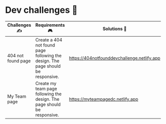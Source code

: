 # Dev challenges  🌟

Challenges ✍️  | Requirements 🎮 | Solutions 🚀 | Screenshots 📷
------------ | ------------- | ------------- | -------------
404 not found page | Create a 404 not found page following the design. The page should be responsive. | https://404notfounddevchallenge.netlify.app | ![](./img/screenshot1.png);
My Team page | Create my team page following the design. The page should be responsive. | https://myteampagedc.netlify.app | ![](./img/screenshot2.png);
